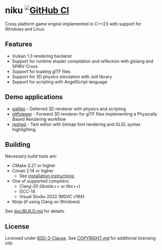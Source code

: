 # niku [![GitHub CI](https://github.com/jan-kelemen/niku/actions/workflows/ci.yml/badge.svg?branch=master)](https://github.com/jan-kelemen/niku/actions/workflows/ci.yml)

Cross platform game engine implemented in C++23 with support for Windows and Linux.

## Features
* Vulkan 1.3 rendering backend
* Support for runtime shader compilation and reflection with glslang and SPIRV-Cross
* Support for loading glTF files
* Support for 3D physics simulation with Jolt library
* Support for scripting with AngelScript language

## Demo applications
* [galileo](demo/galileo) - Deferred 3D renderer with physics and scripting
* [gltfviewer](demo/gltfviewer) - Forward 3D renderer for glTF files implementing a Physically Based Rendering workflow
* [reshed](demo/reshed) - Text editor with bitmap font rendering and GLSL syntax highlighting

## Building

Necessary build tools are:
* CMake 3.27 or higher
* Conan 2.14 or higher
  * See [installation instructions](https://docs.conan.io/2/installation.html)
* One of supported compilers:
  * Clang-20 (libstdc++ or libc++)
  * GCC-14
  * Visual Studio 2022 (MSVC v194)
* Ninja (if using Clang on Windows)

See [doc/BUILD.md](doc/BUILD.md) for details.

## License
Licensed under [BSD-3-Clause](LICENSE). See [COPYRIGHT.md](COPYRIGHT.md) for additional licensing info
